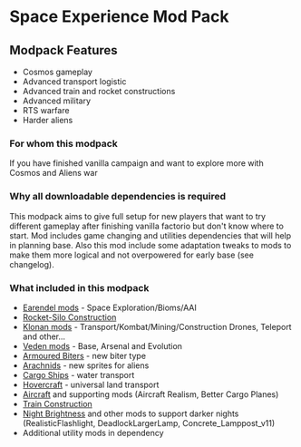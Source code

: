 # Space Experience Mod Pack

## Modpack Features
- Cosmos gameplay
- Advanced transport logistic
- Advanced train and rocket constructions
- Advanced military
- RTS warfare
- Harder aliens

### For whom this modpack
If you have finished vanilla campaign and want to explore more with Cosmos and Aliens war

### Why all downloadable dependencies is required
This modpack aims to give full setup for new players that want to try different gameplay after finishing vanilla factorio but don't know where to start.
Mod includes game changing and utilities dependencies that will help in planning base.
Also this mod include some adaptation tweaks to mods to make them more logical and not overpowered for early base (see changelog).

### What included in this modpack
- [Earendel mods](https://mods.factorio.com/user/Earendel) - Space Exploration/Bioms/AAI
- [Rocket-Silo Construction](https://mods.factorio.com/mod/Rocket-Silo-Construction)
- [Klonan mods](https://mods.factorio.com/user/Klonan) - Transport/Kombat/Mining/Construction Drones, Teleport and other...
- [Veden mods](https://mods.factorio.com/user/Veden) - Base, Arsenal and Evolution
- [Armoured Biters](https://mods.factorio.com/mod/ArmouredBiters) - new biter type
- [Arachnids](https://mods.factorio.com/mod/Arachnids) - new sprites for aliens
- [Cargo Ships](https://mods.factorio.com/mod/cargo-ships) - water transport
- [Hovercraft](https://mods.factorio.com/mod/Hovercrafts) - universal land transport
- [Aircraft](https://mods.factorio.com/mod/Aircraft) and supporting mods (Aircraft Realism, Better Cargo Planes)
- [Train Construction](https://mods.factorio.com/mod/trainConstructionSite)
- [Night Brightness](https://mods.factorio.com/mod/NightBrightness) and other mods to support darker nights (RealisticFlashlight, DeadlockLargerLamp, Concrete_Lamppost_v11)
- Additional utility mods in dependency
